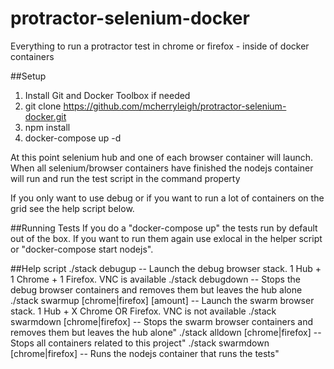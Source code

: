 # protractor-selenium-docker
Everything to run a protractor test in chrome or firefox - inside of docker containers

##Setup
1. Install Git and Docker Toolbox if needed
1. git clone https://github.com/mcherryleigh/protractor-selenium-docker.git
1. npm install
1. docker-compose up -d

At this point selenium hub and one of each browser container will launch. When all selenium/browser containers have finished the nodejs container will run and run the test script in the command property

If you only want to use debug or if you want to run a lot of containers on the grid see the help script below.

##Running Tests
If you do a "docker-compose up" the tests run by default out of the box. If you want to run them again use exlocal in the helper script or "docker-compose start nodejs".

##Help script
    ./stack debugup -- Launch the debug browser stack. 1 Hub + 1 Chrome + 1 Firefox. VNC is available
    ./stack debugdown -- Stops the debug browser containers and removes them but leaves the hub alone
    ./stack swarmup [chrome|firefox] [amount] -- Launch the swarm browser stack. 1 Hub + X Chrome OR Firefox. VNC is not available
    ./stack swarmdown [chrome|firefox] -- Stops the swarm browser containers and removes them but leaves the hub alone"
    ./stack alldown [chrome|firefox] -- Stops all containers related to this project"
    ./stack swarmdown [chrome|firefox] -- Runs the nodejs container that runs the tests"